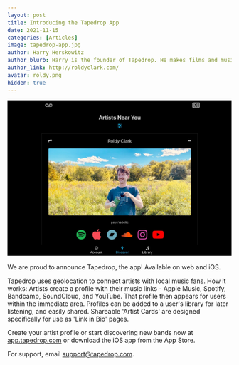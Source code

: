 ```yaml
---
layout: post
title: Introducing the Tapedrop App
date: 2021-11-15
categories: [Articles]
image: tapedrop-app.jpg
author: Harry Herskowitz
author_blurb: Harry is the founder of Tapedrop. He makes films and music under the alias Roldy Clark.
author_link: http://roldyclark.com/
avatar: roldy.png
hidden: true
---
```


![app screenshot](/assets/images/posts/tapedrop-app.jpg)

We are proud to announce Tapedrop, the app! Available on web and iOS.

Tapedrop uses geolocation to connect artists with local music fans. How it works: Artists create a profile with their music links - Apple Music, Spotify, Bandcamp, SoundCloud, and YouTube. That profile then appears for users within the immediate area. Profiles can be added to a user's library for later listening, and easily shared. Shareable 'Artist Cards' are designed specifically for use as 'Link in Bio' pages.

Create your artist profile or start discovering new bands now at [app.tapedrop.com](https://app.tapedrop.com) or download the iOS app from the App Store.

For support, email support@tapedrop.com.
